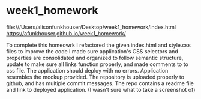 # week1_homework
file:///Users/alisonfunkhouser/Desktop/week1_homework/index.html
https://afunkhouser.github.io/week1_homework/

To complete this homeowrk I refactored the given index.html and style.css files to improve the code
I made sure application's CSS selectors and properties are consolidated and organized to follow semantic structure, update to make sure all links function properly, and made comments to to css file.
The application should deploy with no errors.
Application resembles the mockup provided.
The repository is uploaded properly to github, and has multiple commit messages. The repo contains a readme file and link to deployed application. (I wasn't sure what to take a screenshot of)
